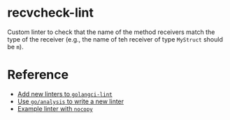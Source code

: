 # recvcheck-lint

Custom linter to check that the name of the method receivers match the type of the receiver (e.g., the name of teh receiver of type `MyStruct` should be `m`).

# Reference

 - [Add new linters to `golangci-lint`](https://golangci-lint.run/contributing/new-linters/)
 - [Use `go/analysis` to write a new linter](https://arslan.io/2019/06/13/using-go-analysis-to-write-a-custom-linter/)
 - [Example linter with `nocopy`](https://github.com/cockroachlabs/release-staging/tree/d89a1b98b590923f708c5fd06cea0c3aa074ac02/pkg/testutils/lint/passes/nocopy)

